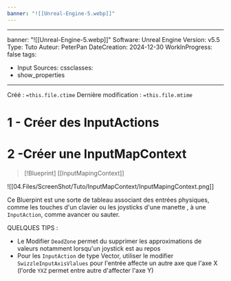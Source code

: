 ```yaml
---
banner: "![[Unreal-Engine-5.webp]]"
---
```

---
banner: "![[Unreal-Engine-5.webp]]"
Software: Unreal Engine
Version: v5.5
Type: Tuto
Auteur: PeterPan
DateCreation: 2024-12-30
WorkInProgress: false
tags:
  - Input
Sources: 
cssclasses:
  - show_properties
---

Créé : `=this.file.ctime`
Dernière modification : `=this.file.mtime`

# 1 - Créer des InputActions

# 2 -Créer une InputMapContext

>[!Blueprint]
>[[InputMapingContext]]

![[04.Files/ScreenShot/Tuto/InputMapContext/InputMapingContext.png]]

Ce Bluerpint est une sorte de tableau associant des entrées physiques, comme les touches d'un clavier ou les joysticks d'une manette , à une `InputAction`, comme avancer ou sauter.

QUELQUES TIPS :
 - Le Modifier `DeadZone` permet du supprimer les approximations de valeurs notamment lorsqu'un joystick est au repos 
 - Pour les `InputAction` de type Vector, utiliser le modifier `SwizzleInputAxisVlalues` pour l'entrée affecte un autre axe que l'axe X (l'orde `YXZ` permet entre autre d'affecter l'axe Y)